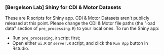 ### [Bergelson Lab] Shiny for CDI & Motor Datasets

These are R scripts for Shiny app. CDI & Motor Datasets aren't publicly released at this point. Please change the CDI & Motor file paths (the "load data" section of `pre_processing.R`)  to your local ones. To run the Shiny app:

* Run `pre_processing.R` script first;
* Open either `ui.R` or `server.R` script, and click the `Run App` button in Rstudio.
